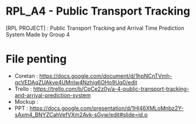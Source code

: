 # RPL_A4 - Public Transport Tracking

[RPL PROJECT] : Public Transport Tracking and Arrival Time Prediction System
Made by Group 4

# File penting
- Coretan : https://docs.google.com/document/d/1hpNCnTVmh-qcVEDAqZUAkve4UMnIw4Nzhig6OHo9Uq0/edit
- Trello  : https://trello.com/b/CpCe2z0y/a-4-public-transport-tracking-and-arrival-prediction-system
- Mockup  :
- PPT     : https://docs.google.com/presentation/d/1Hl46XMLoMnbz2Y-sAxm4_BNYZCahVefVXm2Avk-sGyw/edit#slide=id.p

